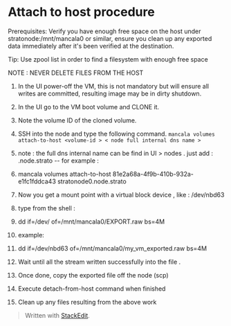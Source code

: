 
# Attach to host procedure
Prerequisites: Verify you have enough free space on the host under stratonode:/mnt/mancala0 or similar, ensure you clean up any exported data immediately after it's been verified at the destination.

Tip: Use zpool list in order to find a filesystem with enough free space

NOTE : NEVER DELETE FILES FROM THE HOST

 1. In the UI power-off the VM, this is not mandatory but will ensure
    all writes are committed, resulting image may be in dirty shutdown.

 2. In the UI go to the VM boot volume and CLONE it.

 3. Note the volume ID of the cloned volume.

 4. SSH into the node and type the following command.
`mancala volumes attach-to-host <volume-id > < node full internal dns name >`

 5.   note : the full dns internal name can be find in UI > nodes . just add : <node-name>.node.strato
--   for example :

 5.   mancala volumes attach-to-host 81e2a68a-4f9b-410b-932a-e1fc1fddca43 stratonode0.node.strato

 6.   Now you get a mount point with a virtual block device , like : /dev/nbd63

 7. type from the shell :
 8.   dd if=/dev/<mount point> of=/mnt/mancala0/EXPORT.raw bs=4M
 9.   example:
 10.   dd if=/dev/nbd63 of=/mnt/mancala0/my_vm_exported.raw bs=4M
    

 11.   Wait until all the stream written successfully into the file .
    

 12. Once done, copy the exported file off the node (scp)

 13. Execute detach-from-host command when finished

  

9. Clean up any files resulting from the above work

> Written with [StackEdit](https://stackedit.io/).
<!--stackedit_data:
eyJoaXN0b3J5IjpbLTI3NTczNzQyMSw2NDA2OTA3MzAsLTgwOD
czMjA0NSwxODAxODA1NTg3XX0=
-->